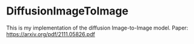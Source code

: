 # DiffusionImageToImage
This is my implementation of the diffusion Image-to-Image model. Paper: https://arxiv.org/pdf/2111.05826.pdf
